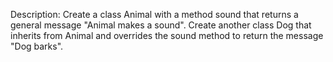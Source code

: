 Description:
Create a class Animal with a method sound that returns a general message "Animal makes a sound". Create another class Dog that inherits from Animal and overrides the sound method to return the message "Dog barks".